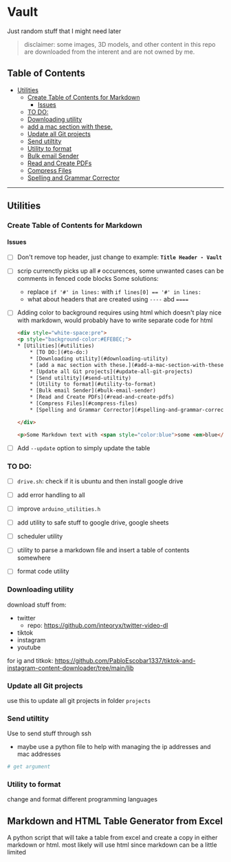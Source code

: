 # Vault
Just random stuff that I might need later

> disclaimer: some images, 3D models, and other content in this repo are downloaded from the interent and are not owned by me.


## Table of Contents
* [Utilities](#utilities)
    * [Create Table of Contents for Markdown](#create-table-of-contents-for-markdown)
        * [Issues](#issues)
    * [TO DO:](#to-do:)
    * [Downloading utility](#downloading-utility)
    * [add a mac section with these.](#add-a-mac-section-with-these.)
    * [Update all Git projects](#update-all-git-projects)
    * [Send utiltity](#send-utiltity)
    * [Utility to format](#utility-to-format)
    * [Bulk email Sender](#bulk-email-sender)
    * [Read and Create PDFs](#read-and-create-pdfs)
    * [Compress Files](#compress-files)
    * [Spelling and Grammar Corrector](#spelling-and-grammar-corrector)

------------------------------------------------------------


## Utilities
### Create Table of Contents for Markdown
#### Issues
- [ ] Don't remove top header, just change to example: **`Title Header - Vault`**
- [ ] scrip currenctly picks up all `#` occurences, some unwanted cases can be comments in fenced code blocks
    Some solutions:
    - replace `if '#' in lines:` with `if lines[0] == '#' in lines:`
    - what about headers that are created using `----` abd `====`

- [ ] Adding color to background requires using html which doesn't play nice with markdown, would probably have to write separate code for html
    ```html
    <div style="white-space:pre">
    <p style="background-color:#EFEBEC;">
    * [Utilities](#utilities)
        * [TO DO:](#to-do:)
        * [Downloading utility](#downloading-utility)
        * [add a mac section with these.](#add-a-mac-section-with-these.)
        * [Update all Git projects](#update-all-git-projects)
        * [Send utiltity](#send-utiltity)
        * [Utility to format](#utility-to-format)
        * [Bulk email Sender](#bulk-email-sender)
        * [Read and Create PDFs](#read-and-create-pdfs)
        * [Compress Files](#compress-files)
        * [Spelling and Grammar Corrector](#spelling-and-grammar-corrector)

    </div>

    <p>Some Markdown text with <span style="color:blue">some <em>blue</em> text</span>.</p>
    ```

- [ ] Add `--update` option to simply update the table


### TO DO:
- [ ] `drive.sh`: check if it is ubuntu and then install google drive
- [ ] add error handling to all
- [ ] improve `arduino_utilities.h`
- [ ] add utility to safe stuff to google drive, google sheets
- [ ] scheduler utility
- [ ] utility to parse a markdown file and insert a table of contents somewhere 
- [ ] format code utility


### Downloading utility
download stuff from:
- twitter
  - repo: <https://github.com/inteoryx/twitter-video-dl>
- tiktok
- instagram
- youtube

for ig and titkok: <https://github.com/PabloEscobar1337/tiktok-and-instagram-content-downloader/tree/main/lib>



### Update all Git projects
use this to update all git projects in folder `projects`


### Send utiltity
Use to send stuff through ssh

- maybe use a python file to help with managing the ip addresses and mac addresses

```sh
# get argument

```


### Utility to format
change and format different programming languages


## Markdown and HTML Table Generator from Excel
A python script that will take a table from excel and create a copy in either markdown or html. most likely will use html since markdown can be a little limited

